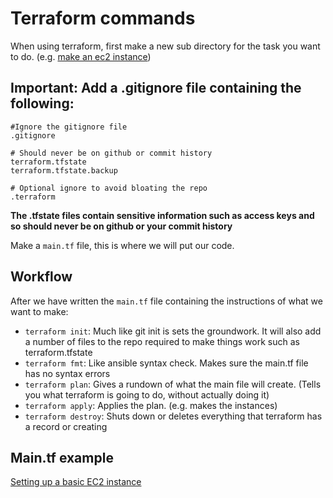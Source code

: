 # Terraform commands

When using terraform, first make a new sub directory for the task you want to do. (e.g. [make an ec2 instance](https://github.com/JamesC830/tech503-terraform/tree/main/make_ec2_instance))

## Important: Add a .gitignore file containing the following:

```
#Ignore the gitignore file
.gitignore

# Should never be on github or commit history
terraform.tfstate
terraform.tfstate.backup

# Optional ignore to avoid bloating the repo
.terraform
```

**The .tfstate files contain sensitive information such as access keys and so should never be on github or your commit history**

Make a ```main.tf``` file, this is where we will put our code.

## Workflow

  After we have written the ```main.tf``` file containing the instructions of what we want to make:
- ```terraform init```: Much like git init is sets the groundwork. It will also add a number of files to the repo required to make things work such as terraform.tfstate
- ```terraform fmt```: Like ansible syntax check. Makes sure the main.tf file has no syntax errors
- ```terraform plan```: Gives a rundown of what the main file will create. (Tells you what terraform is going to do, without actually doing it)
- ```terraform apply```: Applies the plan. (e.g. makes the instances)
- ```terraform destroy```: Shuts down or deletes everything that terraform has a record or creating

## Main.tf example

[Setting up a basic EC2 instance](https://github.com/JamesC830/tech503-terraform/blob/main/make_ec2_instance/main.tf)